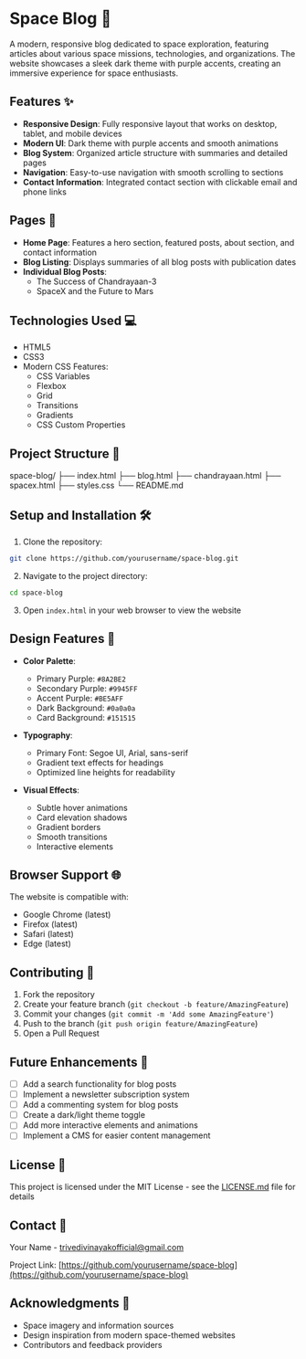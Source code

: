 # Space Blog 🚀

A modern, responsive blog dedicated to space exploration, featuring articles about various space missions, technologies, and organizations. The website showcases a sleek dark theme with purple accents, creating an immersive experience for space enthusiasts.

## Features ✨

- **Responsive Design**: Fully responsive layout that works on desktop, tablet, and mobile devices
- **Modern UI**: Dark theme with purple accents and smooth animations
- **Blog System**: Organized article structure with summaries and detailed pages
- **Navigation**: Easy-to-use navigation with smooth scrolling to sections
- **Contact Information**: Integrated contact section with clickable email and phone links

## Pages 📄

- **Home Page**: Features a hero section, featured posts, about section, and contact information
- **Blog Listing**: Displays summaries of all blog posts with publication dates
- **Individual Blog Posts**:
  - The Success of Chandrayaan-3
  - SpaceX and the Future to Mars

## Technologies Used 💻

- HTML5
- CSS3
- Modern CSS Features:
  - CSS Variables
  - Flexbox
  - Grid
  - Transitions
  - Gradients
  - CSS Custom Properties

## Project Structure 📁

space-blog/
├── index.html
├── blog.html
├── chandrayaan.html
├── spacex.html
├── styles.css
└── README.md

## Setup and Installation 🛠️

1. Clone the repository:
```bash
git clone https://github.com/yourusername/space-blog.git
```

2. Navigate to the project directory:
```bash
cd space-blog
```

3. Open `index.html` in your web browser to view the website

## Design Features 🎨

- **Color Palette**:
  - Primary Purple: `#8A2BE2`
  - Secondary Purple: `#9945FF`
  - Accent Purple: `#BE5AFF`
  - Dark Background: `#0a0a0a`
  - Card Background: `#151515`

- **Typography**:
  - Primary Font: Segoe UI, Arial, sans-serif
  - Gradient text effects for headings
  - Optimized line heights for readability

- **Visual Effects**:
  - Subtle hover animations
  - Card elevation shadows
  - Gradient borders
  - Smooth transitions
  - Interactive elements

## Browser Support 🌐

The website is compatible with:
- Google Chrome (latest)
- Firefox (latest)
- Safari (latest)
- Edge (latest)

## Contributing 🤝

1. Fork the repository
2. Create your feature branch (`git checkout -b feature/AmazingFeature`)
3. Commit your changes (`git commit -m 'Add some AmazingFeature'`)
4. Push to the branch (`git push origin feature/AmazingFeature`)
5. Open a Pull Request

## Future Enhancements 🚀

- [ ] Add a search functionality for blog posts
- [ ] Implement a newsletter subscription system
- [ ] Add a commenting system for blog posts
- [ ] Create a dark/light theme toggle
- [ ] Add more interactive elements and animations
- [ ] Implement a CMS for easier content management

## License 📝

This project is licensed under the MIT License - see the [LICENSE.md](LICENSE.md) file for details

## Contact 📧

Your Name - [trivedivinayakofficial@gmail.com](mailto:trivedivinayakofficial@gmail.com)

Project Link: [https://github.com/yourusername/space-blog](https://github.com/yourusername/space-blog)

## Acknowledgments 🙏

- Space imagery and information sources
- Design inspiration from modern space-themed websites
- Contributors and feedback providers
